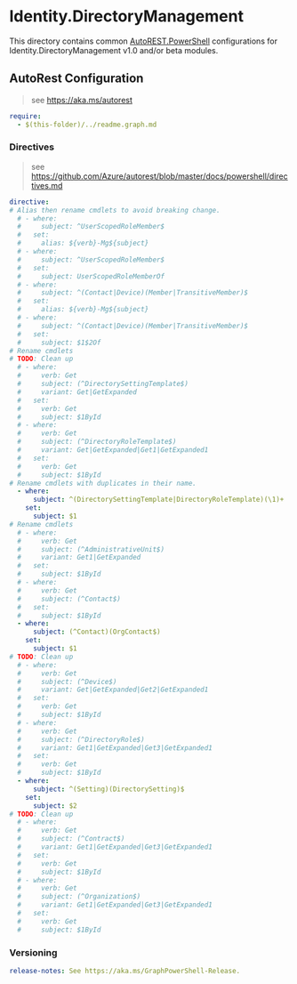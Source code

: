 # Identity.DirectoryManagement

This directory contains common [AutoREST.PowerShell](https://github.com/Azure/autorest.powershell) configurations for Identity.DirectoryManagement v1.0 and/or beta modules.

## AutoRest Configuration

> see <https://aka.ms/autorest>

``` yaml
require:
  - $(this-folder)/../readme.graph.md
```

### Directives

> see https://github.com/Azure/autorest/blob/master/docs/powershell/directives.md

``` yaml
directive:
# Alias then rename cmdlets to avoid breaking change.
  # - where:
  #     subject: ^UserScopedRoleMember$
  #   set:
  #     alias: ${verb}-Mg${subject}
  # - where:
  #     subject: ^UserScopedRoleMember$
  #   set:
  #     subject: UserScopedRoleMemberOf
  # - where:
  #     subject: ^(Contact|Device)(Member|TransitiveMember)$
  #   set:
  #     alias: ${verb}-Mg${subject}
  # - where:
  #     subject: ^(Contact|Device)(Member|TransitiveMember)$
  #   set:
  #     subject: $1$2Of
# Rename cmdlets
# TODO: Clean up
  # - where:
  #     verb: Get
  #     subject: (^DirectorySettingTemplate$)
  #     variant: Get|GetExpanded
  #   set:
  #     verb: Get
  #     subject: $1ById
  # - where:
  #     verb: Get
  #     subject: (^DirectoryRoleTemplate$)
  #     variant: Get|GetExpanded|Get1|GetExpanded1
  #   set:
  #     verb: Get
  #     subject: $1ById
# Rename cmdlets with duplicates in their name.
  - where:
      subject: ^(DirectorySettingTemplate|DirectoryRoleTemplate)(\1)+
    set:
      subject: $1
# Rename cmdlets
  # - where:
  #     verb: Get
  #     subject: (^AdministrativeUnit$)
  #     variant: Get1|GetExpanded
  #   set:
  #     subject: $1ById
  # - where:
  #     verb: Get
  #     subject: (^Contact$)
  #   set:
  #     subject: $1ById
  - where:
      subject: (^Contact)(OrgContact$)
    set:
      subject: $1
# TODO: Clean up
  # - where:
  #     verb: Get
  #     subject: (^Device$)
  #     variant: Get|GetExpanded|Get2|GetExpanded1
  #   set:
  #     verb: Get
  #     subject: $1ById
  # - where:
  #     verb: Get
  #     subject: (^DirectoryRole$)
  #     variant: Get1|GetExpanded|Get3|GetExpanded1
  #   set:
  #     verb: Get
  #     subject: $1ById
  - where:
      subject: ^(Setting)(DirectorySetting)$
    set:
      subject: $2
# TODO: Clean up
  # - where:
  #     verb: Get
  #     subject: (^Contract$)
  #     variant: Get1|GetExpanded|Get3|GetExpanded1
  #   set:
  #     verb: Get
  #     subject: $1ById
  # - where:
  #     verb: Get
  #     subject: (^Organization$)
  #     variant: Get1|GetExpanded|Get3|GetExpanded1
  #   set:
  #     verb: Get
  #     subject: $1ById
```

### Versioning

``` yaml
release-notes: See https://aka.ms/GraphPowerShell-Release.
```
